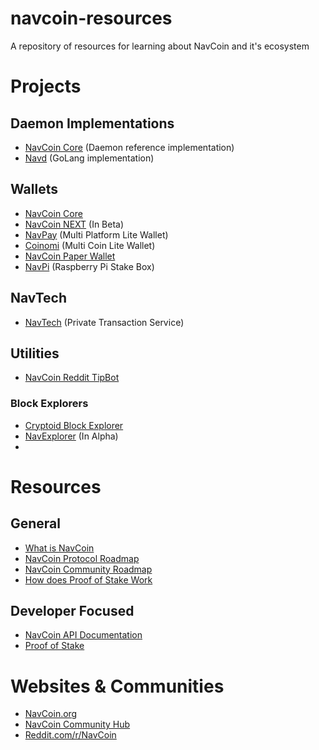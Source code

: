 # navcoin-resources
A repository of resources for learning about NavCoin and it's ecosystem


# Projects

## Daemon Implementations

- [NavCoin Core](https://github.org/NAVCoin/navcoin_core) (Daemon reference implementation)
- [Navd](https://github.com/Encrypt-S/navd) (GoLang implementation)

## Wallets

- [NavCoin Core](https://github.org/NAVCoin/navcoin_core)
- [NavCoin NEXT](http://next.navcommunity.net) (In Beta)
- [NavPay](https://github.com/encrypt-s/navpay) (Multi Platform Lite Wallet)
- [Coinomi](https://coinomi.com/) (Multi Coin Lite Wallet)
- [NavCoin Paper Wallet](https://github.com/encrypt-s/paper-wallet)
- [NavPi]() (Raspberry Pi Stake Box)

## NavTech

- [NavTech](https://github.com/Encrypt-S/navtech) (Private Transaction Service)

## Utilities

- [NavCoin Reddit TipBot]()

### Block Explorers 

- [Cryptoid Block Explorer](https://chainz.cryptoid.info/nav/)
- [NavExplorer](http://alpha.navexplorer.com) (In Alpha)
- []()

# Resources

## General

- [What is NavCoin]()
- [NavCoin Protocol Roadmap]()
- [NavCoin Community Roadmap]()
- [How does Proof of Stake Work]()

## Developer Focused

- [NavCoin API Documentation]()
- [Proof of Stake]()

# Websites & Communities

- [NavCoin.org](https://navcoin.org)
- [NavCoin Community Hub](https://navhub.org)
- [Reddit.com/r/NavCoin](https://reddit.com/r/navcoin)

